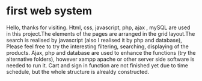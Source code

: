 # first web system
Hello, thanks for visiting. Html, css, javascript, php, ajax , mySQL are used in this project.The elements of the pages are arranged in the grid layout.The search is realised by javascript (also I realised it by php and database), Please feel free to try the interesting filtering, searching, displaying of the products. Ajax, php and database are used to enhance the functions (try the alternative folders), however xampp apache or other server side software is needed to run it. Cart and sign in function are not finished yet due to time schedule, but the whole structure is alrealdy constructed.
